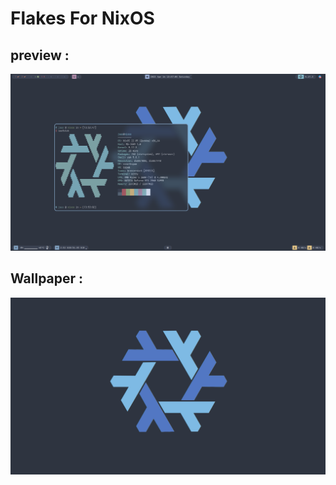 # Flakes For NixOS

## preview :

![Bspwm+Polybar for Nord Color Scheme](./pics/preview.png "preview")


## Wallpaper :

![NixOS](./pics/NixOS.png "wallpaper")
